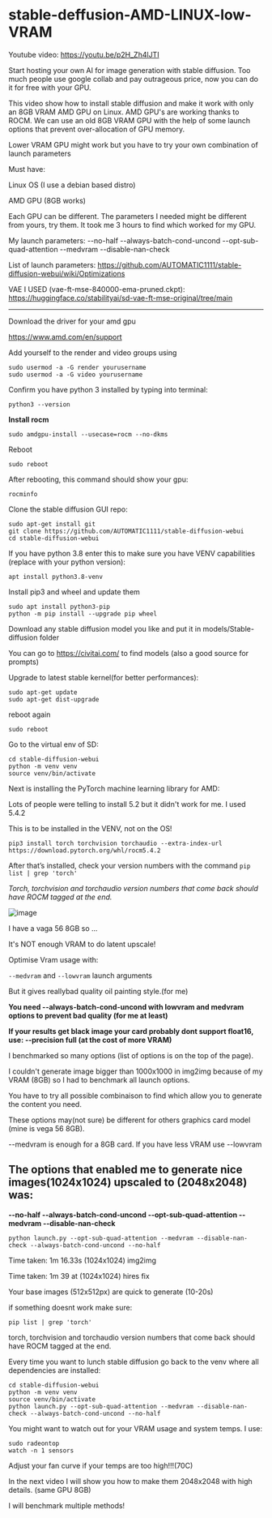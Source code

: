 # stable-deffusion-AMD-LINUX-low-VRAM

Youtube video: https://youtu.be/p2H_Zh4lJTI 

Start hosting your own AI for image generation with stable diffusion. Too much people use google collab and pay outrageous price, now you can do it for free with your GPU.

This video show how to install stable diffusion and make it work with only an 8GB VRAM AMD GPU on Linux. AMD GPU's are working thanks to ROCM. We can use an old 8GB VRAM GPU with the help of some launch options that prevent over-allocation of GPU memory.

Lower VRAM GPU might work but you have to try  your own combination of launch parameters 

Must have: 

Linux OS (I use a debian based distro)

AMD GPU (8GB works)

Each GPU can be different. The parameters I needed might be different from yours, try them. It took me 3 hours to find which worked for my GPU.

My launch parameters:
--no-half --always-batch-cond-uncond --opt-sub-quad-attention --medvram --disable-nan-check

List of launch parameters:
https://github.com/AUTOMATIC1111/stable-diffusion-webui/wiki/Optimizations

VAE I USED (vae-ft-mse-840000-ema-pruned.ckpt):
https://huggingface.co/stabilityai/sd-vae-ft-mse-original/tree/main 

______________

Download the driver for your amd gpu

https://www.amd.com/en/support



Add yourself to the render and video groups using
```
sudo usermod -a -G render yourusername      
sudo usermod -a -G video yourusername
```

Confirm you have python 3 installed by typing into terminal:

`python3 --version` 

**Install rocm**
```
sudo amdgpu-install --usecase=rocm --no-dkms
```  

Reboot

`sudo reboot`


After rebooting, this command should show your gpu:

`rocminfo`

Clone the stable diffusion GUI repo:

```
sudo apt-get install git
git clone https://github.com/AUTOMATIC1111/stable-diffusion-webui
cd stable-diffusion-webui
```  


If you have python 3.8 enter this to make sure you have VENV capabilities (replace with your python version):

  `apt install python3.8-venv`    
  
  
   Install pip3 and wheel and update them
   
```
sudo apt install python3-pip           
python -m pip install --upgrade pip wheel
```      

Download any stable diffusion model you like and put it in models/Stable-diffusion folder

You can go to https://civitai.com/ to find models (also a good source for prompts)

Upgrade to latest stable kernel(for better performances):
```
sudo apt-get update
sudo apt-get dist-upgrade
```

reboot again

`sudo reboot`


Go to the virtual env of SD:
```
cd stable-diffusion-webui
python -m venv venv 
source venv/bin/activate
``` 

Next is installing the PyTorch machine learning library for AMD:

Lots of people were telling to install 5.2 but it didn't work for me. I used 5.4.2

This is to be installed in the VENV, not on the OS!

`pip3 install torch torchvision torchaudio --extra-index-url https://download.pytorch.org/whl/rocm5.4.2` 


After that’s installed, check your version numbers with the command
`pip list | grep 'torch'` 

*Torch, torchvision and torchaudio version numbers that come back should have ROCM tagged at the end.*

![image](https://user-images.githubusercontent.com/114147068/231775700-e292b9a3-8969-4018-8a20-6a040e47ec5c.png)



I have a vaga 56 8GB so ...

It's NOT enough VRAM to do latent upscale!

Optimise Vram usage with:

`--medvram` and `--lowvram` launch arguments 

But it gives reallybad quality oil painting style.(for me)

**You need --always-batch-cond-uncond with lowvram and medvram options to prevent bad quality (for me at least)**

**If your results get black image your card probably dont support float16, use: --precision full (at the cost of more VRAM)**

I benchmarked so many options (list of options is on the top of the page).

I couldn't generate image bigger than 1000x1000 in img2img because of my VRAM (8GB) so I had to benchmark all launch options.

You have to try all possible combinaison to find which allow you to generate the content you need.

These options may(not sure) be different for others graphics card model (mine is vega 56 8GB).

--medvram is enough for a 8GB card. If you have less VRAM use --lowvram

  ## **The options that enabled me to generate nice images(1024x1024) upscaled to (2048x2048) was:**

**--no-half --always-batch-cond-uncond --opt-sub-quad-attention --medvram --disable-nan-check**

`python launch.py --opt-sub-quad-attention --medvram --disable-nan-check --always-batch-cond-uncond --no-half`

Time taken: 1m 16.33s  (1024x1024) img2img

Time taken: 1m 39  at (1024x1024) hires fix

Your base images (512x512px) are quick to generate (10-20s)


if something doesnt work make sure:

`pip list | grep 'torch'`

torch, torchvision and torchaudio version numbers that come back should have ROCM tagged at the end.


Every time you want to lunch stable diffusion go back to the venv where all dependencies are installed:
```
cd stable-diffusion-webui
python -m venv venv 
source venv/bin/activate
python launch.py --opt-sub-quad-attention --medvram --disable-nan-check --always-batch-cond-uncond --no-half
```


You might want to watch out for your VRAM usage and system temps. I use:
```
sudo radeontop
watch -n 1 sensors
```

Adjust your fan curve if your temps are too high!!!(70C)



In the next video I will show you how to make them 2048x2048 with high details. (same GPU 8GB)

I will benchmark multiple methods!
